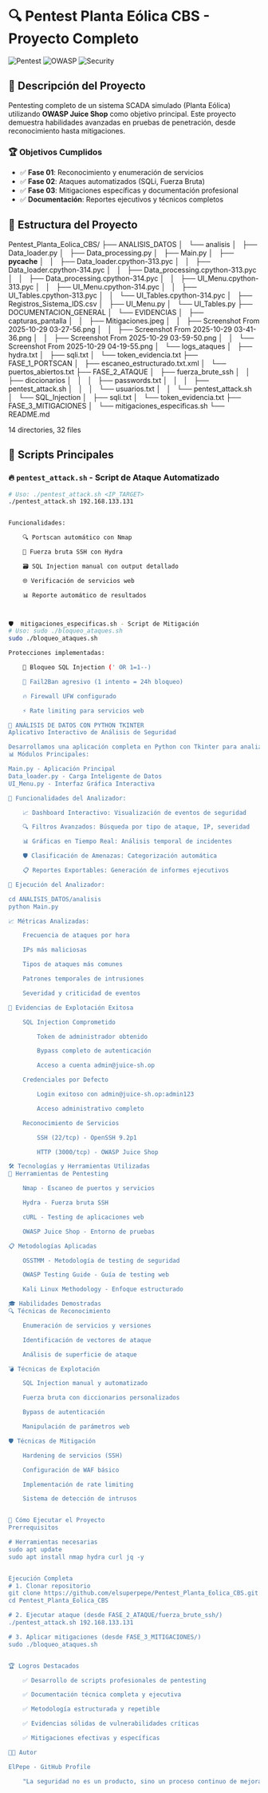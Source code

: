 # 🔍 Pentest Planta Eólica CBS - Proyecto Completo

![Pentest](https://img.shields.io/badge/Pentest-Professional-blue)
![OWASP](https://img.shields.io/badge/OWASP-Juice%20Shop-orange)
![Security](https://img.shields.io/badge/Security-Red%20Team-red)

## 🎯 Descripción del Proyecto

Pentesting completo de un sistema SCADA simulado (Planta Eólica) utilizando **OWASP Juice Shop** como objetivo principal. Este proyecto demuestra habilidades avanzadas en pruebas de penetración, desde reconocimiento hasta mitigaciones.

### 🏆 Objetivos Cumplidos
- ✅ **Fase 01**: Reconocimiento y enumeración de servicios
- ✅ **Fase 02**: Ataques automatizados (SQLi, Fuerza Bruta)
- ✅ **Fase 03**: Mitigaciones específicas y documentación profesional
- ✅ **Documentación**: Reportes ejecutivos y técnicos completos

## 📁 Estructura del Proyecto

Pentest_Planta_Eolica_CBS/
├── ANALISIS_DATOS
│   └── analisis
│       ├── Data_loader.py
│       ├── Data_processing.py
│       ├── Main.py
│       ├── __pycache__
│       │   ├── Data_loader.cpython-313.pyc
│       │   ├── Data_loader.cpython-314.pyc
│       │   ├── Data_processing.cpython-313.pyc
│       │   ├── Data_processing.cpython-314.pyc
│       │   ├── UI_Menu.cpython-313.pyc
│       │   ├── UI_Menu.cpython-314.pyc
│       │   ├── UI_Tables.cpython-313.pyc
│       │   └── UI_Tables.cpython-314.pyc
│       ├── Registros_Sistema_IDS.csv
│       ├── UI_Menu.py
│       └── UI_Tables.py
├── DOCUMENTACION_GENERAL
│   └── EVIDENCIAS
│       ├── capturas_pantalla
│       │   ├── Mitigaciones.jpeg
│       │   ├── Screenshot From 2025-10-29 03-27-56.png
│       │   ├── Screenshot From 2025-10-29 03-41-36.png
│       │   ├── Screenshot From 2025-10-29 03-59-50.png
│       │   └── Screenshot From 2025-10-29 04-19-55.png
│       └── logs_ataques
│           ├── hydra.txt
│           ├── sqli.txt
│           └── token_evidencia.txt
├── FASE_1_PORTSCAN
│   ├── escaneo_estructurado.txt.xml
│   └── puertos_abiertos.txt
├── FASE_2_ATAQUE
│   ├── fuerza_brute_ssh
│   │   ├── diccionarios
│   │   │   ├── passwords.txt
│   │   │   ├── pentest_attack.sh
│   │   │   └── usuarios.txt
│   │   └── pentest_attack.sh
│   └── SQL_Injection
│       ├── sqli.txt
│       └── token_evidencia.txt
├── FASE_3_MITIGACIONES
│   └── mitigaciones_especificas.sh
└── README.md

14 directories, 32 files


## 🚀 Scripts Principales

### 🔥 `pentest_attack.sh` - Script de Ataque Automatizado
```bash
# Uso: ./pentest_attack.sh <IP_TARGET>
./pentest_attack.sh 192.168.133.131


Funcionalidades:

    🔍 Portscan automático con Nmap

    🔑 Fuerza bruta SSH con Hydra

    🗃️ SQL Injection manual con output detallado

    🌐 Verificación de servicios web

    📊 Reporte automático de resultados



🛡️  mitigaciones_especificas.sh - Script de Mitigación
# Uso: sudo ./bloqueo_ataques.sh
sudo ./bloqueo_ataques.sh

Protecciones implementadas:

    🔐 Bloqueo SQL Injection (' OR 1=1--)

    🚫 Fail2Ban agresivo (1 intento = 24h bloqueo)

    🔥 Firewall UFW configurado

    ⚡ Rate limiting para servicios web

🐍 ANÁLISIS DE DATOS CON PYTHON TKINTER
Aplicativo Interactivo de Análisis de Seguridad

Desarrollamos una aplicación completa en Python con Tkinter para analizar registros de sistemas IDS (Intrusion Detection System) de la planta eólica.
📊 Módulos Principales:

Main.py - Aplicación Principal
Data_loader.py - Carga Inteligente de Datos
UI_Menu.py - Interfaz Gráfica Interactiva

🎯 Funcionalidades del Analizador:

    📈 Dashboard Interactivo: Visualización de eventos de seguridad

    🔍 Filtros Avanzados: Búsqueda por tipo de ataque, IP, severidad

    📊 Gráficas en Tiempo Real: Análisis temporal de incidentes

    🛡️ Clasificación de Amenazas: Categorización automática

    📋 Reportes Exportables: Generación de informes ejecutivos

🚀 Ejecución del Analizador:

cd ANALISIS_DATOS/analisis
python Main.py

📈 Métricas Analizadas:

    Frecuencia de ataques por hora

    IPs más maliciosas

    Tipos de ataques más comunes

    Patrones temporales de intrusiones

    Severidad y criticidad de eventos

🎯 Evidencias de Explotación Exitosa

    SQL Injection Comprometido

        Token de administrador obtenido

        Bypass completo de autenticación

        Acceso a cuenta admin@juice-sh.op

    Credenciales por Defecto

        Login exitoso con admin@juice-sh.op:admin123

        Acceso administrativo completo

    Reconocimiento de Servicios

        SSH (22/tcp) - OpenSSH 9.2p1

        HTTP (3000/tcp) - OWASP Juice Shop

🛠️ Tecnologías y Herramientas Utilizadas
🔧 Herramientas de Pentesting

    Nmap - Escaneo de puertos y servicios

    Hydra - Fuerza bruta SSH

    cURL - Testing de aplicaciones web

    OWASP Juice Shop - Entorno de pruebas

📋 Metodologías Aplicadas

    OSSTMM - Metodología de testing de seguridad

    OWASP Testing Guide - Guía de testing web

    Kali Linux Methodology - Enfoque estructurado

🎓 Habilidades Demostradas
🔍 Técnicas de Reconocimiento

    Enumeración de servicios y versiones

    Identificación de vectores de ataque

    Análisis de superficie de ataque

💣 Técnicas de Explotación

    SQL Injection manual y automatizado

    Fuerza bruta con diccionarios personalizados

    Bypass de autenticación

    Manipulación de parámetros web

🛡️ Técnicas de Mitigación

    Hardening de servicios (SSH)

    Configuración de WAF básico

    Implementación de rate limiting

    Sistema de detección de intrusos


🚀 Cómo Ejecutar el Proyecto
Prerrequisitos

# Herramientas necesarias
sudo apt update
sudo apt install nmap hydra curl jq -y


Ejecución Completa
# 1. Clonar repositorio
git clone https://github.com/elsuperpepe/Pentest_Planta_Eolica_CBS.git
cd Pentest_Planta_Eolica_CBS

# 2. Ejecutar ataque (desde FASE_2_ATAQUE/fuerza_brute_ssh/)
./pentest_attack.sh 192.168.133.131

# 3. Aplicar mitigaciones (desde FASE_3_MITIGACIONES/)
sudo ./bloqueo_ataques.sh


🏆 Logros Destacados

    ✅ Desarrollo de scripts profesionales de pentesting

    ✅ Documentación técnica completa y ejecutiva

    ✅ Metodología estructurada y repetible

    ✅ Evidencias sólidas de vulnerabilidades críticas

    ✅ Mitigaciones efectivas y específicas

👨‍💻 Autor

ElPepe - GitHub Profile

    "La seguridad no es un producto, sino un proceso continuo de mejora y adaptación."


